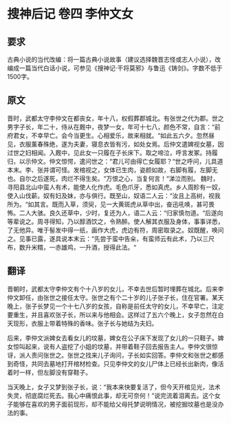 # 搜神后记 卷四 李仲文女

## 要求

古典小说的当代改编：将一篇古典小说故事（建议选择魏晋志怪或志人小说），改编成一篇当代白话小说，可参见《搜神记·干将莫邪》与鲁迅《铸剑》。字数不低于1500字。

## 原文

晋时，武都太守李仲文在都丧女，年十八，权假葬郡城北。有张世之代为郡。世之男字子长，年二十，侍从在厩中，夜梦一女，年可十七八，颜色不常，自言：“前府君女，不幸早亡。会今当更生。心相爱乐，故来相就。“如此五六夕。忽然昼见，衣服薰春殊绝，遂为夫妻，寝息衣皆有污，如处女焉。后仲文遣婢视女墓，因过世之妇相闻。入厩中，见此女一只履在子长床下。取之啼泣，呼言发冢。持履归，以示仲文。仲文惊愕，遣问世之：“君儿可由得亡女履耶？“世之呼问，儿具道本末。李、张并谓可怪。发棺视之，女体已生肉，姿颜如故，右脚有履，左脚无也。自尔之后遂死，肉烂不得生矣。“万恨之心，当复何言！“涕泣而别。 魏时，寻阳县北山中蛮人有术，能使人化作虎。毛色爪牙，悉如真虎。乡人周眕有一奴，使入山伐薪。奴有妇及妹，亦与俱行。既至山，奴语二人云：“汝且上高树，视我所为。“如其言。既而入草，须臾，见一大黄斑虎从草中出，奋迅吼唤，甚可畏怖。二人大骇。良久还草中，少时，复还为人，语二人云：“归家慎勿道。“后遂向等辈说之。周寻得知，乃以醇酒饮之，令熟醉。使人解其衣服及身体，事事详悉，了无他异。唯于髻发中得一纸，画作大虎，虎边有符，周密取录之。奴既醒，唤问之。见事已露，遂具说本末云：“先尝于蛮中告籴，有蛮师云有此术，乃以三尺布，数升米糈，一赤雄鸡，一升酒，授得此法。“

## 翻译

晋朝时，武都太守李仲文有个十八岁的女儿，不幸去世后暂时埋葬在城北。后来李仲文卸任，由张世之接任太守。张世之有个二十岁的儿子张子长，住在官署。某天晚上，张子长梦见一个十七八岁的女孩，自称是前任太守的女儿，不幸早亡，注定要重生，并且喜欢张子长，所以来与他相会。这样过了五六个晚上，女子忽然在白天现形，衣服上带着特殊的香味。张子长与她结为夫妇。

后来，李仲文派婢女去看女儿的坟墓，婢女在公子床下发现了女儿的一只鞋子。婢女惊叫起来，说有人盗挖了小姐的坟墓，并带着鞋子回去报告主人。李仲文很惊讶，派人责问张世之。张世之找来儿子询问，子长如实回答。李仲文和张世之都感到奇怪，共同去墓地打开棺材检查。只见李仲文的女儿尸体上已经长出新肉，像活着时一样，但左脚没有穿鞋子。

当天晚上，女子又梦到张子长，说：“我本来快要复活了，但今天开棺见光，法术失灵，彻底腐烂死去。我心中痛恨此事，却无可奈何！”说完流着泪离去。这个女子能够在喜欢的男子面前现形，却不能给父母托梦说明情况，被挖掘坟墓也是没办法的事‌。
